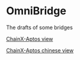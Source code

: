 # OmniBridge

The drafts of some bridges

[ChainX-Aptos view](./draft_ultra_light_chainx_aptos_en.md)

[ChainX-Aptos chinese view](./draft_ultra_light_chainx_aptos_cn.md)
